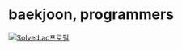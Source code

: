 # baekjoon, programmers

[![Solved.ac프로필](http://mazassumnida.wtf/api/v2/generate_badge?boj=rhkrqudals)](https://solved.ac/rhkrqudals)
